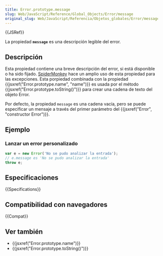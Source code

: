 ```yaml
---
title: Error.prototype.message
slug: Web/JavaScript/Reference/Global_Objects/Error/message
original_slug: Web/JavaScript/Referencia/Objetos_globales/Error/message
---
```


{{JSRef}}

La propiedad **`message`** es una descripción legible del error.

## Descripción

Esta propiedad contiene una breve descripción del error, si está disponible o ha sido fijado. [SpiderMonkey](/es/docs/Mozilla/Projects/SpiderMonkey) hace un amplio uso de esta propiedad para las excepciones. Esta porpiedad combinada con la propiedad {{jsxref("Error.prototype.name", "name")}} es usada por el método {{jsxref("Error.prototype.toString()")}} para crear una cadena de texto del objeto Error.

Por defecto, la propiedad `message` es una cadena vacía, pero se puede especificar un mensaje a través del primer parámetro del {{jsxref("Error", "constructor Error")}}.

## Ejemplo

### Lanzar un error personalizado

```js
var e = new Error('No se pudo analizar la entrada');
// e.message es 'No se pudo analizar la entrada'
throw e;
```

## Especificaciones

{{Specifications}}

## Compatibilidad con navegadores

{{Compat}}

## Ver también

- {{jsxref("Error.prototype.name")}}
- {{jsxref("Error.prototype.toString()")}}
